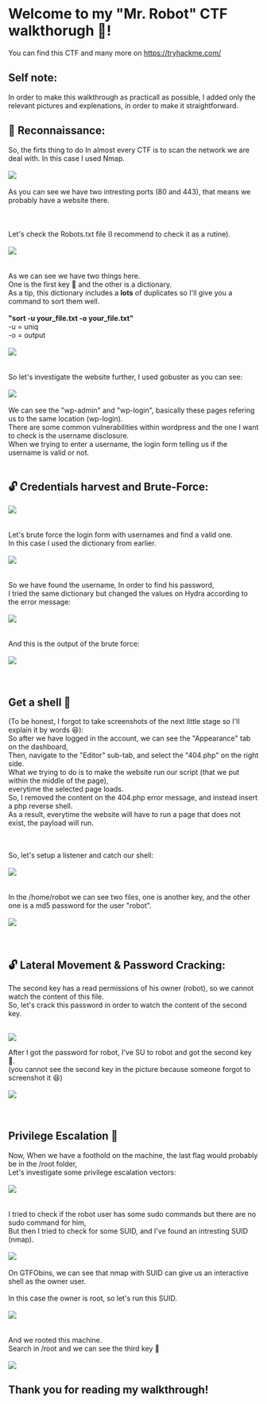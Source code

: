 # Welcome to my "Mr. Robot" CTF walkthorugh 🤖!
You can find this CTF and many more on https://tryhackme.com/

## Self note:
In order to make this walkthrough as practicall as possible,
I added only the relevant pictures and explenations, in order to make it straightforward.

## :mag_right: Reconnaissance:
So, the firts thing to do In almost every CTF is to scan the network we are deal with.
In this case I used Nmap.
<br><br>
<img align="center" src="Images/1.png">
<br><br>
As you can see we have two intresting ports (80 and 443), that means we probably have a website there.
<br><br><br><br>
Let's check the Robots.txt file (I recommend to check it as a rutine).
<br><br>
<img align="center" src="Images/2.png">
<br><br><br>
As we can see we have two things here.
<br>
One is the first key 🔑 and the other is a dictionary.
<br>
As a tip, this dictionary includes a <b>lots</b> of duplicates so I'll give you a command to sort them well.
<br><br>
<b>"sort -u your_file.txt -o your_file.txt"</b>
<br>
-u = uniq
<br>
-o = output
<br><br>
<img align="center" src="Images/3.png">
<br><br><br>
So let's investigate the website further, I used gobuster as you can see:
<br><br>
<img align="center" src="Images/5.png">
<br><br>
We can see the "wp-admin" and "wp-login", basically these pages refering us to the same location (wp-login).
<br>
There are some common vulnerabilities within wordpress and the one I want to check is the username disclosure.
<br>
When we trying to enter a username, the login form telling us if the username is valid or not.
<br><br>

## 🔓 Credentials harvest and Brute-Force:
<img align="center" src="Images/4.png">
<br><br><br>
Let's brute force the login form with usernames and find a valid one.
<br>
In this case I used the dictionary from earlier.
<br><br>
<img align="center" src="Images/6.png">
<br><br><br>
So we have found the username, In order to find his password,
<br>
I tried the same dictionary but changed the values on Hydra according to the error message:
<br><br>
<img align="center" src="Images/7.png">
<br><br><br>
And this is the output of the brute force:
<br><br>
<img align="center" src="Images/8.png">
<br><br><br>

## Get a shell 🐚
(To be honest, I forgot to take screenshots of the next little stage so I'll explain it by words 😆):
<br>
So after we have logged in the account, we can see the "Appearance" tab on the dashboard,
<br>
Then, navigate to the "Editor" sub-tab, and select the "404.php" on the right side.
<br>
What we trying to do is to make the website run our script (that we put within the middle of the page),
<br>
everytime the selected page loads.
<br>
So, I removed the content on the 404.php error message, and instead insert a php reverse shell.
<br>
As a result, everytime the website will have to run a page that does not exist, the payload will run.
<br><br><br>

So, let's setup a listener and catch our shell:
<br><br>
<img align="center" src="Images/9.png">
<br><br><br>
In the /home/robot we can see two files, one is another key, and the other one is a md5 password for the user "robot".
<br><br>
<img align="center" src="Images/10.png">
<br><br><br>

## 🔓 Lateral Movement & Password Cracking:

The second key has a read permissions of his owner (robot), so we cannot watch the content of this file.
<br>
So, let's crack this password in order to watch the content of the second key.
<br><br>

<img align="center" src="Images/11.png">

After I got the password for robot, I've SU to robot and got the second key 🔑.
<br>
(you cannot see the second key in the picture because someone forgot to screenshot it 😆)
<br><br>
<img align="center" src="Images/12.png">
<br><br><br>

## Privilege Escalation 👑
Now, When we have a foothold on the machine, the last flag would probably be in the /root folder,
<br>
Let's investigate some privilege escalation vectors:
<br><br>
<img align="center" src="Images/13.png">
<br><br><br>
I tried to check if the robot user has some sudo commands but there are no sudo command for him,
<br>
But then I tried to check for some SUID, and I've found an intresting SUID (nmap).
<br><br>
<img align="center" src="Images/14.png">
<br><br>
On GTFObins, we can see that nmap with SUID can give us an interactive shell as the owner user.
<br><br>
In this case the owner is root, so let's run this SUID.
<br><br>
<img align="center" src="Images/15.png">
<br><br><br>
And we rooted this machine.
<br>
Search in /root and we can see the third key 🔑
<br><br>
<img align="center" src="Images/16.png">

## Thank you for reading my walkthrough!

















